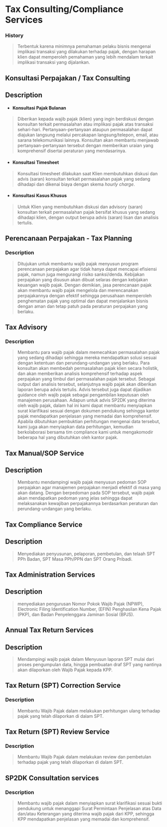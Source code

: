 # Tax Consulting/Compliance Services
### History
> Terbentuk karena minimnya pemahaman pelaku bisnis mengenai implikasi transaksi yang dilakukan terhadap pajak, dengan harapan klien dapat memperoleh pemahaman yang lebih mendalam terkait implikasi transaksi yang dijalankan.

## Konsultasi Perpajakan / Tax Consulting
## Description
- #### Konsultasi Pajak Bulanan
> Diberikan kepada wajib pajak (klien) yang ingin berdiskusi dengan konsultan terkait permasalahan atau implikasi pajak atas transaksi sehari-hari. Pertanyaan-pertanyaan ataupun permasalahan dapat diajukan langsung melalui percakapan langsung/telepon, email, atau sarana telekomunikasi lainnya. Konsultan akan membantu menjawab pertanyaan-pertanyaan tersebut dengan memberikan uraian yang komprehensif disertai peraturan yang mendasarinya. 
- #### Konsultasi Timesheet
> Konsultasi timesheet dilakukan saat Klien membutuhkan diskusi dan advis (saran) konsultan terkait permasalahan pajak yang sedang dihadapi dan dikenai biaya dengan skema _hourly charge_. 
- #### Konsultasi Kasus Khusus
> Untuk Klien yang membutuhkan diskusi dan advisory (saran) konsultan terkait permasalahan pajak bersifat khusus yang sedang dihadapi klien, dengan output berupa advis (saran) lisan dan analisis tertulis.

## Perencanaan Perpajakan - Tax Planning
### Description
> Ditujukan untuk membantu wajib pajak menyusun program perencanaan perpajakan agar tidak hanya dapat mencapai efisiensi pajak, namun juga mengurangi risiko sanksi/denda. Kebijakan perpajakan yang disusun akan dibuat selaras dengan kebijakan keuangan wajib pajak. Dengan demikian, jasa perencanaan pajak akan membantu wajib pajak mengelola dan merencanakan perpajakannya dengan efektif sehingga perusahaan memperoleh penghematan pajak yang optimal dan dapat menjalankan bisnis dengan aman dan tetap patuh pada peraturan perpajakan yang berlaku. 

## Tax Advisory
### Description
> Membantu para wajib pajak dalam memecahkan permasalahan pajak yang sedang dihadapi sehingga mereka mendapatkan solusi sesuai dengan ketentuan dan perundang-undangan yang berlaku.
> Para konsultan akan membedah permasalahan pajak klien secara holistik, dan akan memberikan analisis komprehensif terhadap aspek perpajakan yang timbul dari permasalahan pajak tersebut. Sebagai output dari analisis tersebut, selanjutnya wajib pajak akan diberikan laporan berupa advis tertulis.
> Advis tersebut juga dapat dijadikan guidance oleh wajib pajak sebagai pengambilan keputusan oleh manajemen perusahaan.
> Adapun untuk advis SP2DK yang diterima oleh wajib pajak, dalam hal ini kami dapat membantu menyiapkan surat klarifikasi sesuai dengan dokumen pendukung sehingga kantor pajak mendapatkan penjelasan yang memadai dan komprehensif. Apabila dibutuhkan pembuktian perhitungan mengenai data tersebut, kami juga akan menyiapkan data perhitungan, kemudian berkolaborasi bersama tim compliance kami untuk mengakomodir beberapa hal yang dibutuhkan oleh kantor pajak.

## Tax Manual/SOP Service
## Description
> Membantu mendampingi wajib pajak menyusun pedoman SOP perpajakan agar manajemen perpajakan menjadi efektif di masa yang akan datang. Dengan berpedoman pada SOP tersebut, wajib pajak akan mendapatkan pedoman yang jelas sehingga dapat melaksanakan kewajiban perpajakannya berdasarkan peraturan dan perundang-undangan yang berlaku.

## Tax Compliance Service
## Description
> Menyediakan penyusunan, pelaporan, pembetulan, dan telaah SPT PPh Badan, SPT Masa PPh/PPN dan SPT Orang Pribadi.

## Tax Administration Services
## Description
> menyediakan pengurusan Nomor Pokok Wajib Pajak (NPWP), Electronic Filing Identification Number, (EFIN) Penghasilan Kena Pajak (PKP), dan Badan Penyelenggara Jaminan Sosial (BPJS).

## Annual Tax Return Services
## Description
> Mendampingi wajib pajak dalam Menyusun laporan SPT mulai dari proses pengumpulan data, hingga pembuatan draf SPT yang nantinya akan dilaporkan oleh Wajib Pajak kepada KPP.

## Tax Return (SPT) Correction Service
### Description
> Membantu Wajib Pajak dalam melakukan perhitungan ulang terhadap pajak yang telah dilaporkan di dalam SPT.

## Tax Return (SPT) Review Service
### Description
> Membantu Wajib Pajak dalam melakukan review dan pembetulan terhadap pajak yang telah dilaporkan di dalam SPT.

## SP2DK Consultation services
### Description
> Membantu wajib pajak dalam menyiapkan surat klarifikasi sesuai bukti pendukung untuk menanggapi Surat Permintaan Penjelasan atas Data dan/atau Keterangan yang diterima wajib  pajak dari KPP, sehingga KPP mendapatkan penjelasan yang memadai dan komprehensif.